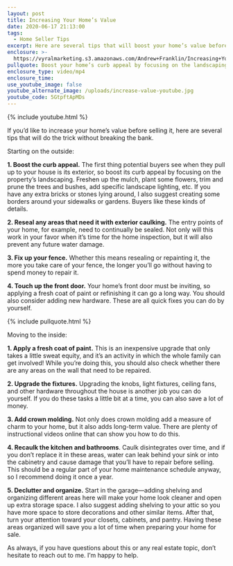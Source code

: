 ```yaml
---
layout: post
title: Increasing Your Home’s Value
date: 2020-06-17 21:13:00
tags:
  - Home Seller Tips
excerpt: Here are several tips that will boost your home’s value before you sell it.
enclosure: >-
  https://vyralmarketing.s3.amazonaws.com/Andrew+Franklin/Increasing+Your+Homes+Value.mp4
pullquote: Boost your home’s curb appeal by focusing on the landscaping.
enclosure_type: video/mp4
enclosure_time:
use_youtube_image: false
youtube_alternate_image: /uploads/increase-value-youtube.jpg
youtube_code: 5GtpftApMDs
---
```


{% include youtube.html %}

If you’d like to increase your home’s value before selling it, here are several tips that will do the trick without breaking the bank.

Starting on the outside:

**1\. Boost the curb appeal.** The first thing potential buyers see when they pull up to your house is its exterior, so boost its curb appeal by focusing on the property’s landscaping. Freshen up the mulch, plant some flowers, trim and prune the trees and bushes, add specific landscape lighting, etc. If you have any extra bricks or stones lying around, I also suggest creating some borders around your sidewalks or gardens. Buyers like these kinds of details.&nbsp;

**2\. Reseal any areas that need it with exterior caulking.** The entry points of your home, for example, need to continually be sealed. Not only will this work in your favor when it’s time for the home inspection, but it will also prevent any future water damage.&nbsp;

**3\. Fix up your fence.** Whether this means resealing or repainting it, the more you take care of your fence, the longer you’ll go without having to spend money to repair it.&nbsp;

**4\. Touch up the front door.** Your home’s front door must be inviting, so applying a fresh coat of paint or refinishing it can go a long way. You should also consider adding new hardware. These are all quick fixes you can do by yourself.

{% include pullquote.html %}

Moving to the inside:

**1\. Apply a fresh coat of paint.** This is an inexpensive upgrade that only takes a little sweat equity, and it’s an activity in which the whole family can get involved\! While you’re doing this, you should also check whether there are any areas on the wall that need to be repaired.&nbsp;

**2\. Upgrade the fixtures.** Upgrading the knobs, light fixtures, ceiling fans, and other hardware throughout the house is another job you can do yourself. If you do these tasks a little bit at a time, you can also save a lot of money.&nbsp;

**3\. Add crown molding.** Not only does crown molding add a measure of charm to your home, but it also adds long-term value. There are plenty of instructional videos online that can show you how to do this.

**4\. Recaulk the kitchen and bathrooms**. Caulk disintegrates over time, and if you don’t replace it in these areas, water can leak behind your sink or into the cabinetry and cause damage that you’ll have to repair before selling. This should be a regular part of your home maintenance schedule anyway, so I recommend doing it once a year.&nbsp;

**5\. Declutter and organize.** Start in the garage—adding shelving and organizing different areas here will make your home look cleaner and open up extra storage space. I also suggest adding shelving to your attic so you have more space to store decorations and other similar items. After that, turn your attention toward your closets, cabinets, and pantry. Having these areas organized will save you a lot of time when preparing your home for sale.&nbsp;

As always, if you have questions about this or any real estate topic, don’t hesitate to reach out to me. I’m happy to help.